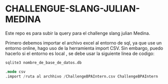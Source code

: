 # CHALLENGUE-SLANG-JULIAN-MEDINA
Este repo es para subir la query para el challenge slang julian Medina. 


Primero debemos importar el archivo excel al entorno de sql, ya que use un entorno online, hago uso de la herramienta import CSV. 
Sin embargo, puedo hacerlo si el entorno es local , se debe usar la siguiente linea de codigo:

```sql 
sqlite3 nombre_de_base_de_datos.db

.mode csv
.import /ruta al archhivo /ChallengeBPAIntern.csv ChallengeBPAIntern

```
